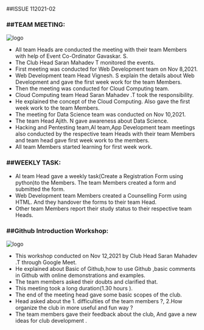 ##ISSUE 112021-02

### ##TEAM MEETING:

<img src="" alt="logo" />

- All team Heads are conducted the  meeting with their team Members with help of Event Co-Ordinator Gavaskar. S.
- The Club Head  Saran Mahadev T monitored  the events.
- First meeting was conducted for Web Development team on Nov 8,2021.
- Web Development  team Head Vignesh. S explain the details about Web Development and gave the first week work for the team Members. 
- Then the meeting was conducted for Cloud Computing team.
- Cloud Computing team Head Saran Mahadev .T took the responsibility.
- He explained the concept of the Cloud Computing. Also gave the first week work to the team Members.
- The meeting for Data Science team  was conducted on Nov 10,2021.
- The team Head Ajith. N gave  awareness about Data Science.
- Hacking and Pentesting team,AI team,App Development team meetings also conducted by the respective team  Heads with their team Members and team head  gave first week work to the members.
- All team Members started  learning for first week work.

### ##WEEKLY TASK:

- AI team Head gave a weekly task(Create a Registration Form using python)to the Members. The team Members created a form and submitted the form.
- Web Development team Members created a Counselling Form using HTML. And they handover the forms to their team Head.
- Other team Members report their study status to their respective team Heads.



### ##Github Introduction Workshop:

<img src="" alt="logo" />

- This workshop conducted on Nov 12,2021 by Club Head  Saran Mahadev .T  through Google Meet.
- He explained about Basic of Github,how to use Github ,basic comments in Github with online demonstrations  and examples.
- The team members asked their doubts and clarified that.
- This meeting took a long duration(1.30 hours ).
- The end of the meeting head gave some basic scopes of the club.
- Head asked about the 1. difficulties of the  team members ?, 2.How  organize the club in more useful and fun way ?
- The team members gave their feedback about the club, And gave a new ideas for club  development .
